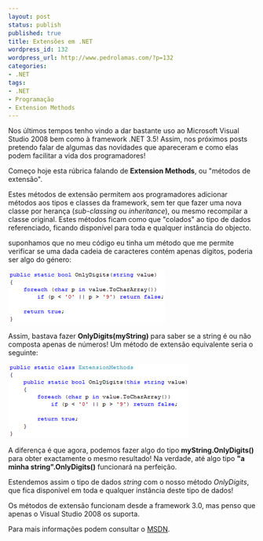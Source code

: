 ```yaml
---
layout: post
status: publish
published: true
title: Extensões em .NET
wordpress_id: 132
wordpress_url: http://www.pedrolamas.com/?p=132
categories:
- .NET
tags:
- .NET
- Programação
- Extension Methods
---
```

Nos últimos tempos tenho vindo a dar bastante uso ao Microsoft Visual Studio 2008 bem como à framework .NET 3.5! Assim, nos próximos posts pretendo falar de algumas das novidades que apareceram e como elas podem facilitar a vida dos programadores!

Começo hoje esta rúbrica falando de **Extension Methods**, ou "métodos de extensão".

Estes métodos de extensão permitem aos programadores adicionar métodos aos tipos e classes da framework, sem ter que fazer uma nova classe por herança (*sub-classing* ou *inheritance*), ou mesmo recompilar a classe original. Estes métodos ficam como que "colados" ao tipo de dados referenciado, ficando disponível para toda e qualquer instância do objecto.

suponhamos que no meu código eu tinha um método que me permite verificar se uma dada cadeia de caracteres contém apenas dígitos, poderia ser algo do género:

![Static Method](wp-content/uploads/2008/04/extensionmethods01.jpg "Static Method")

Assim, bastava fazer **OnlyDigits(myString)** para saber se a string é ou não composta apenas de números! Um método de extensão equivalente seria o seguinte:

![Extension Method](wp-content/uploads/2008/04/extensionmethods02.jpg "Extension Method")

A diferença é que agora, podemos fazer algo do tipo **myString.OnlyDigits()** para obter exactamente o mesmo resultado! Na verdade, até algo tipo **"a minha string".OnlyDigits()** funcionará na perfeição.

Estendemos assim o tipo de dados *string* com o nosso método *OnlyDigits*, que fica disponível em toda e qualquer instância deste tipo de dados!

Os métodos de extensão funcionam desde a framework 3.0, mas penso que apenas o Visual Studio 2008 os suporta.

Para mais informações podem consultar o [MSDN](http://msdn2.microsoft.com/en-us/library/bb383977.aspx).
